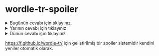 # wordle-tr-spoiler

<details>
  <summary>Bugünün cevabı için tıklayınız.</summary>
  <br>
    <b> rögar </b>
</details>

<details>
  <summary>Yarının cevabı için tıklayınız</summary>
  <br>
   <b> endam </b>
</details>

<details>
  <summary>Dünün cevabı için tıklayınız </summary>
  <br>
  <b> balat </b>
</details>

https://f.github.io/wordle-tr/ için geliştirilmiş bir spoiler sistemidir kendini yeniler otomatik olarak.

